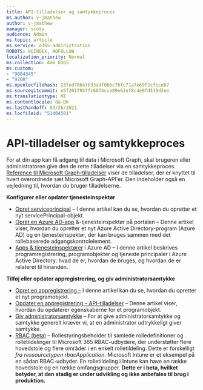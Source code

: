 ```yaml
---
title: API-tilladelser og samtykkeproces
ms.author: v-jmathew
author: v-jmathew
manager: scotv
audience: Admin
ms.topic: article
ms.service: o365-administration
ROBOTS: NOINDEX, NOFOLLOW
localization_priority: Normal
ms.collection: Adm_O365
ms.custom:
- "9004345"
- "9200"
ms.openlocfilehash: 23fed786e7b33adf0b6c76fc71a7e69f2cfcceb7
ms.sourcegitcommit: e5f261f95ffc6074cce89e62ef8c4e9fd519d3ee
ms.translationtype: MT
ms.contentlocale: da-DK
ms.lasthandoff: 03/26/2021
ms.locfileid: "51404501"
---
```

# <a name="api-permissions-and-consent-process"></a>API-tilladelser og samtykkeproces

For at din app kan få adgang til data i Microsoft Graph, skal brugeren eller administratoren give den de rette tilladelser via en samtykkeproces. [Reference til Microsoft Graph-tilladelser](https://docs.microsoft.com/graph/permissions-reference) viser de tilladelser, der er knyttet til hvert overordnede sæt Microsoft Graph-API'er. Den indeholder også en vejledning til, hvordan du bruger tilladelserne.

**Konfigurer eller opdater tjenesteinspektør**

- [Opret serviceprincipal](https://docs.microsoft.com/graph/api/serviceprincipal-post-serviceprincipals) – I denne artikel kan du se, hvordan du opretter et nyt servicePrincipal-objekt.
- [Opret en Azure AD-app](https://docs.microsoft.com/azure/active-directory/develop/howto-create-service-principal-portal) &-tjenesteinspektør på portalen – Denne artikel viser, hvordan du opretter et nyt Azure Active Directory-program (Azure AD) og en tjenesteinspektør, der kan bruges sammen med det rollebaserede adgangskontrolelement.
- [Apps & tjenesteinspektører](https://docs.microsoft.com/azure/active-directory/develop/app-objects-and-service-principals) i Azure AD – I denne artikel beskrives programregistrering, programobjekter og tjeneste principaler i Azure Active Directory: hvad de er, hvordan de bruges, og hvordan de er relateret til hinanden.

**Tilføj eller opdater appregistrering, og giv administratorsamtykke**

- [Opret en appregistrering –](https://docs.microsoft.com/graph/api/application-post-applications) I denne artikel kan du se, hvordan du opretter et nyt programobjekt.
- [Opdater en appregistrering – API-tilladelser](https://docs.microsoft.com/graph/api/application-update) – Denne artikel viser, hvordan du opdaterer egenskaberne for et programobjekt.
- [Giv administratorsamtykke](https://docs.microsoft.com/graph/security-authorization#grant-permissions-to-an-application) – For at give administratorsamtykke og samtykke generelt kræver vi, at en administrator udtrykkeligt giver samtykke.
- [RBAC (beta)](https://docs.microsoft.com/graph/api/resources/rbacapplicationmultiple) – Rollestyringsbeholder til samlede rolledefinitioner og rolletildelinger til Microsoft 365 RBAC-udbydere, der understøtter flere hovedstole og flere områder i en enkelt rolletildeling. Dette er forskelligt *fra ressourcetypen rbacApplication.* Microsoft Intune er et eksempel på en sådan RBAC-udbyder. En rolletildeling i Intune kan have en række hovedstole og en række omfangsgrupper. **Dette er i beta, hvilket betyder, at den stadig er under udvikling og ikke anbefales til brug i produktion.**
